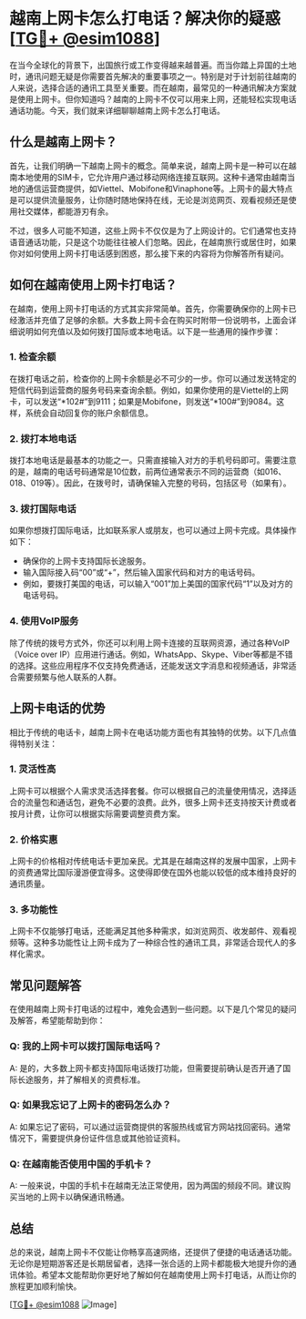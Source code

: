 # 越南上网卡怎么打电话？解决你的疑惑[[TG💪+ @esim1088](https://t.me/s/esim1088)]

在当今全球化的背景下，出国旅行或工作变得越来越普遍。而当你踏上异国的土地时，通讯问题无疑是你需要首先解决的重要事项之一。特别是对于计划前往越南的人来说，选择合适的通讯工具至关重要。而在越南，最常见的一种通讯解决方案就是使用上网卡。但你知道吗？越南的上网卡不仅可以用来上网，还能轻松实现电话通话功能。今天，我们就来详细聊聊越南上网卡怎么打电话。

## 什么是越南上网卡？

首先，让我们明确一下越南上网卡的概念。简单来说，越南上网卡是一种可以在越南本地使用的SIM卡，它允许用户通过移动网络连接互联网。这种卡通常由越南当地的通信运营商提供，如Viettel、Mobifone和Vinaphone等。上网卡的最大特点是可以提供流量服务，让你随时随地保持在线，无论是浏览网页、观看视频还是使用社交媒体，都能游刃有余。

不过，很多人可能不知道，这些上网卡不仅仅是为了上网设计的。它们通常也支持语音通话功能，只是这个功能往往被人们忽略。因此，在越南旅行或居住时，如果你对如何使用上网卡打电话感到困惑，那么接下来的内容将为你解答所有疑问。

## 如何在越南使用上网卡打电话？

在越南，使用上网卡打电话的方式其实非常简单。首先，你需要确保你的上网卡已经激活并充值了足够的余额。大多数上网卡会在购买时附带一份说明书，上面会详细说明如何充值以及如何拨打国际或本地电话。以下是一些通用的操作步骤：

### 1. 检查余额

在拨打电话之前，检查你的上网卡余额是必不可少的一步。你可以通过发送特定的短信代码到运营商的服务号码来查询余额。例如，如果你使用的是Viettel的上网卡，可以发送“*102#”到9111；如果是Mobifone，则发送“*100#”到9084。这样，系统会自动回复你的账户余额信息。

### 2. 拨打本地电话

拨打本地电话是最基本的功能之一。只需直接输入对方的手机号码即可。需要注意的是，越南的电话号码通常是10位数，前两位通常表示不同的运营商（如016、018、019等）。因此，在拨号时，请确保输入完整的号码，包括区号（如果有）。

### 3. 拨打国际电话

如果你想拨打国际电话，比如联系家人或朋友，也可以通过上网卡完成。具体操作如下：
- 确保你的上网卡支持国际长途服务。
- 输入国际接入码“00”或“+”，然后输入国家代码和对方的电话号码。
- 例如，要拨打美国的电话，可以输入“001”加上美国的国家代码“1”以及对方的电话号码。

### 4. 使用VoIP服务

除了传统的拨号方式外，你还可以利用上网卡连接的互联网资源，通过各种VoIP（Voice over IP）应用进行通话。例如，WhatsApp、Skype、Viber等都是不错的选择。这些应用程序不仅支持免费通话，还能发送文字消息和视频通话，非常适合需要频繁与他人联系的人群。

## 上网卡电话的优势

相比于传统的电话卡，越南上网卡在电话功能方面也有其独特的优势。以下几点值得特别关注：

### 1. 灵活性高

上网卡可以根据个人需求灵活选择套餐。你可以根据自己的流量使用情况，选择适合的流量包和通话包，避免不必要的浪费。此外，很多上网卡还支持按天计费或者按月计费，让你可以根据实际需要调整资费方案。

### 2. 价格实惠

上网卡的价格相对传统电话卡更加亲民。尤其是在越南这样的发展中国家，上网卡的资费通常比国际漫游便宜得多。这使得即使在国外也能以较低的成本维持良好的通讯质量。

### 3. 多功能性

上网卡不仅能够打电话，还能满足其他多种需求，如浏览网页、收发邮件、观看视频等。这种多功能性让上网卡成为了一种综合性的通讯工具，非常适合现代人的多样化需求。

## 常见问题解答

在使用越南上网卡打电话的过程中，难免会遇到一些问题。以下是几个常见的疑问及解答，希望能帮助到你：

### Q: 我的上网卡可以拨打国际电话吗？
A: 是的，大多数上网卡都支持国际电话拨打功能，但需要提前确认是否开通了国际长途服务，并了解相关的资费标准。

### Q: 如果我忘记了上网卡的密码怎么办？
A: 如果忘记了密码，可以通过运营商提供的客服热线或官方网站找回密码。通常情况下，需要提供身份证件信息或其他验证资料。

### Q: 在越南能否使用中国的手机卡？
A: 一般来说，中国的手机卡在越南无法正常使用，因为两国的频段不同。建议购买当地的上网卡以确保通讯畅通。

## 总结

总的来说，越南上网卡不仅能让你畅享高速网络，还提供了便捷的电话通话功能。无论你是短期游客还是长期居留者，选择一张合适的上网卡都能极大地提升你的通讯体验。希望本文能帮助你更好地了解如何在越南使用上网卡打电话，从而让你的旅程更加顺利愉快。

[[TG💪+ @esim1088](https://t.me/s/esim1088) ![Image](https://i.postimg.cc/4NQfJmqS/Snipaste-2025-05-13-00-14-12.png)]